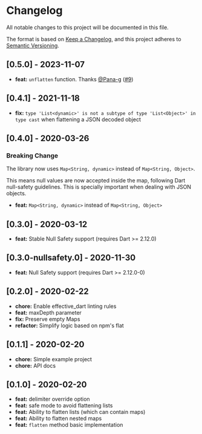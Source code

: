 # Changelog

All notable changes to this project will be documented in this file.

The format is based on [Keep a Changelog](https://keepachangelog.com/en/1.0.0/),
and this project adheres to [Semantic Versioning](https://semver.org/spec/v2.0.0.html).

## [0.5.0] - 2023-11-07

- **feat:** `unflatten` function. Thanks [@Pana-g](https://github.com/Pana-g) ([#9](https://github.com/danilofuchs/flat/pull/9))

## [0.4.1] - 2021-11-18

- **fix:** `type 'List<dynamic>' is not a subtype of type 'List<Object>' in type cast` when flattening a JSON decoded object

## [0.4.0] - 2020-03-26

### Breaking Change

The library now uses `Map<String, dynamic>` instead of `Map<String, Object>`.

This means null values are now accepted inside the map, following Dart null-safety
guidelines. This is specially important when dealing with JSON objects.

- **feat:** `Map<String, dynamic>` instead of `Map<String, Object>`

## [0.3.0] - 2020-03-12

- **feat:** Stable Null Safety support (requires Dart >= 2.12.0)

## [0.3.0-nullsafety.0] - 2020-11-30

- **feat:** Null Safety support (requires Dart >= 2.12.0-0)

## [0.2.0] - 2020-02-22

- **chore:** Enable effective_dart linting rules
- **feat:** maxDepth parameter
- **fix:** Preserve empty Maps
- **refactor:** Simplify logic based on npm's flat

## [0.1.1] - 2020-02-20

- **chore:** Simple example project
- **chore:** API docs

## [0.1.0] - 2020-02-20

- **feat:** delimiter override option
- **feat:** safe mode to avoid flattening lists
- **feat:** Ability to flatten lists (which can contain maps)
- **feat:** Ability to flatten nested maps
- **feat:** `flatten` method basic implementation
